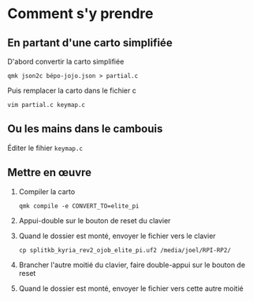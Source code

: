 # Comment s'y prendre

## En partant d'une carto simplifiée

D'abord convertir la carto simplifiée

    qmk json2c bépo-jojo.json > partial.c

Puis remplacer la carto dans le fichier c

    vim partial.c keymap.c

## Ou les mains dans le cambouis

Éditer le fihier `keymap.c`

## Mettre en œuvre

1. Compiler la carto

       qmk compile -e CONVERT_TO=elite_pi

2. Appui-double sur le bouton de reset du clavier
3. Quand le dossier est monté, envoyer le fichier vers le clavier

       cp splitkb_kyria_rev2_ojob_elite_pi.uf2 /media/joel/RPI-RP2/

4. Brancher l'autre moitié du clavier, faire double-appui sur le bouton de reset
5. Quand le dossier est monté, envoyer le fichier vers cette autre moitié
